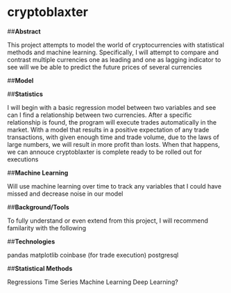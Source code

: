# cryptoblaxter

##**Abstract**

This project attempts to model the world of cryptocurrencies with statistical methods and machine learning.  Specifically,
I will attempt to compare and contrast multiple currencies one as leading and one as lagging indicator to see will we be able
to predict the future prices of several currencies

##**Model**

##**Statistics**

I will begin with a basic regression model between two variables and see can I find a relationship between two currencies.
After a specific relationship is found, the program will execute trades automatically in the market.  With a model that results
in a positive expectation of any trade transactions, with given enough time and trade volume, due to the laws of large numbers,
we will result in more profit than losts.  When that happens, we can annouce cryptoblaxter is complete ready to be rolled out
for executions

##**Machine Learning**

Will use machine learning over time to track any variables that I could have missed and decrease noise in our model

##**Background/Tools**

To fully understand or even extend from this project, I will recommend familarity with the following

##**Technologies**

pandas
matplotlib
coinbase (for trade execution)
postgresql

##**Statistical Methods**

Regressions
Time Series
Machine Learning
Deep Learning?